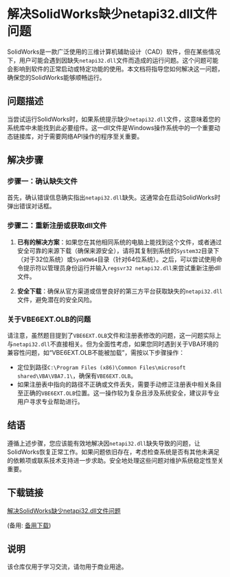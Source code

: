 # 解决SolidWorks缺少netapi32.dll文件问题

 SolidWorks是一款广泛使用的三维计算机辅助设计（CAD）软件，但在某些情况下，用户可能会遇到因缺失`netapi32.dll`文件而造成的运行问题。这个问题可能会影响到软件的正常启动或特定功能的使用。本文档将指导您如何解决这一问题，确保您的SolidWorks能够顺畅运行。

## 问题描述

当尝试运行SolidWorks时，如果系统提示缺少`netapi32.dll`文件，这意味着您的系统库中未能找到此必要组件。这一dll文件是Windows操作系统中的一个重要动态链接库，对于需要网络API操作的程序至关重要。

## 解决步骤

### 步骤一：确认缺失文件

首先，确认错误信息确实指出`netapi32.dll`缺失。这通常会在启动SolidWorks时弹出错误对话框。

### 步骤二：重新注册或获取dll文件

1. **已有的解决方案**：如果您在其他相同系统的电脑上能找到这个文件，或者通过安全可靠的来源下载（确保来源安全），请将其复制到系统的`System32`目录下（对于32位系统）或`SysWOW64`目录（针对64位系统）。之后，可以尝试使用命令提示符以管理员身份运行并输入`regsvr32 netapi32.dll`来尝试重新注册dll文件。

2. **安全下载**：确保从官方渠道或信誉良好的第三方平台获取缺失的`netapi32.dll`文件，避免潜在的安全风险。

### 关于VBE6EXT.OLB的问题

请注意，虽然题目提到了`VBE6EXT.OLB`文件和注册表修改的问题，这一问题实际上与`netapi32.dll`不直接相关。但为全面性考虑，如果您同时遇到关于VBA环境的兼容性问题，如“VBE6EXT.OLB不能被加载”，需按以下步骤操作：
- 定位到路径`C:\Program Files (x86)\Common Files\microsoft shared\VBA\VBA7.1\`，确保有`VBE6EXT.OLB`。
- 如果注册表中指向的路径不正确或文件丢失，需要手动修正注册表中相关条目至正确的`VBE6EXT.OLB`位置。这一操作较为复杂且涉及系统安全，建议非专业用户寻求专业帮助进行。

## 结语

遵循上述步骤，您应该能有效地解决因`netapi32.dll`缺失导致的问题，让SolidWorks恢复正常工作。如果问题依旧存在，考虑检查系统是否有其他未满足的依赖项或联系技术支持进一步求助。安全地处理这些问题对维护系统稳定性至关重要。

## 下载链接
[解决SolidWorks缺少netapi32.dll文件问题](https://pan.quark.cn/s/5a47264b6c13) 

(备用: [备用下载](https://pan.baidu.com/s/1-u-LvsiuPRcX1IYUA4d23w?pwd=1234))

## 说明

该仓库仅用于学习交流，请勿用于商业用途。
